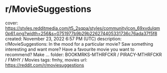 # r/MovieSuggestions

cover: https://styles.redditmedia.com/t5_2sqpa/styles/communityIcon_69xvdulqm0p61.png?width=256&s=0751977b9b29b226274405331736c76ada37f5f8
created: November 23, 2022 6:57 PM (UTC)
description: r/MovieSuggestions: In the mood for a particular movie? Saw something interesting and want more? Have a favourite movie you want to recommend? Make …
folder: BOOKMRKS-MTHRFCKR / PIRACY-MTHRFCKR / FMHY / Movies
tags: fmhy, movies
url: https://reddit.com/r/moviesuggestions